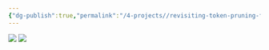 ```yaml
---
{"dg-publish":true,"permalink":"/4-projects//revisiting-token-pruning-for-object-detection-and-instance-segmentation/"}
---
```


![](https://i.imgur.com/tKTWWyU.jpeg)
![](https://i.imgur.com/YbyhoRR.jpeg)
